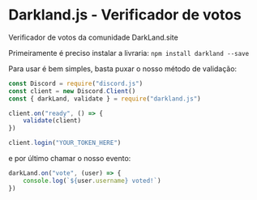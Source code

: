 # Darkland.js - Verificador de votos
Verificador de votos da comunidade DarkLand.site

Primeiramente é preciso instalar a livraria:
```npm install darkland --save```

Para usar é bem simples, basta puxar o nosso método de validação:
```js
const Discord = require("discord.js")
const client = new Discord.Client()
const { darkLand, validate } = require("darkland.js")

client.on("ready", () => {
    validate(client)
})

client.login("YOUR_TOKEN_HERE")
```

e por último chamar o nosso evento:
```js
darkLand.on("vote", (user) => {
    console.log(`${user.username} voted!`)
})
```